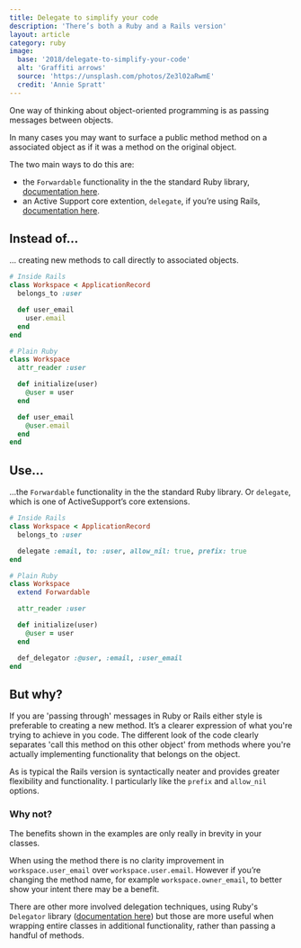 ```yaml
---
title: Delegate to simplify your code
description: 'There’s both a Ruby and a Rails version'
layout: article
category: ruby
image:
  base: '2018/delegate-to-simplify-your-code'
  alt: 'Graffiti arrows'
  source: 'https://unsplash.com/photos/Ze3l02aRwmE'
  credit: 'Annie Spratt'
---
```


One way of thinking about object-oriented programming is as passing messages between objects.

In many cases you may want to surface a public method method on a associated object as if it was a method on the original object.

The two main ways to do this are:

 * the `Forwardable` functionality in the the standard Ruby library, [documentation here](http://ruby-doc.org/stdlib-2.5.1/libdoc/forwardable/rdoc/Forwardable.html#method-i-def_delegator).
 * an Active Support core extention, `delegate`, if you’re using Rails, [documentation here](https://github.com/rails/rails/blob/master/activesupport/lib/active_support/core_ext/module/delegation.rb).

## Instead of…

... creating new methods to call directly to associated objects.

```ruby
# Inside Rails
class Workspace < ApplicationRecord
  belongs_to :user

  def user_email
    user.email
  end
end

# Plain Ruby
class Workspace
  attr_reader :user

  def initialize(user)
    @user = user
  end

  def user_email
    @user.email
  end
end
```


## Use…

...the `Forwardable` functionality in the the standard Ruby library. Or `delegate`, which is one of ActiveSupport’s core extensions.

```ruby
# Inside Rails
class Workspace < ApplicationRecord
  belongs_to :user

  delegate :email, to: :user, allow_nil: true, prefix: true
end

# Plain Ruby
class Workspace
  extend Forwardable

  attr_reader :user

  def initialize(user)
    @user = user
  end

  def_delegator :@user, :email, :user_email
end
```

## But why?

If you are 'passing through' messages in Ruby or Rails either style is preferable to creating a new method. It’s a clearer expression of what you're trying to achieve in you code. The different look of the code clearly separates 'call this method on this other object' from methods where you're actually implementing functionality that belongs on the object.

As is typical the Rails version is syntactically neater and provides greater flexibility and functionality. I particularly like the `prefix` and `allow_nil` options.


### Why not?

The benefits shown in the examples are only really in brevity in your classes.

When using the method there is no clarity improvement in `workspace.user_email` over `workspace.user.email`. However if you’re changing the method name, for example `workspace.owner_email`, to better show your intent there may be a benefit.

There are other more involved delegation techniques, using Ruby's `Delegator` library ([documentation here](http://ruby-doc.org/stdlib-2.5.1/libdoc/delegate/rdoc/Delegator.html)) but those are more useful when wrapping entire classes in additional functionality, rather than passing a handful of methods.
